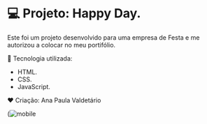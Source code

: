 # 💻 Projeto: Happy Day.
Este foi um projeto desenvolvido para uma empresa de Festa e me autorizou a colocar no meu portifólio.

🚀  Tecnologia utilizada:
- HTML.
- CSS.
- JavaScript.
 
❤ Criação: Ana Paula Valdetário


(![mobile](https://github.com/anapaulavaldetario/Projeto-Happy-Day/assets/102619370/2d761ac2-7a8d-4de8-b901-d4cf3dc4945b)


